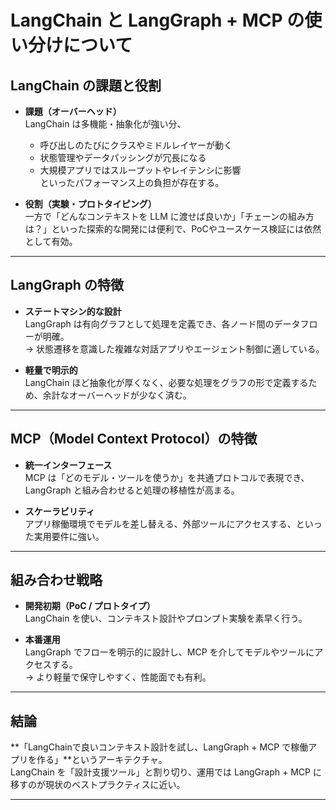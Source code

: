 # LangChain と LangGraph + MCP の使い分けについて

## LangChain の課題と役割
- **課題（オーバーヘッド）**  
  LangChain は多機能・抽象化が強い分、  
  - 呼び出しのたびにクラスやミドルレイヤーが動く  
  - 状態管理やデータパッシングが冗長になる  
  - 大規模アプリではスループットやレイテンシに影響  
  といったパフォーマンス上の負担が存在する。  

- **役割（実験・プロトタイピング）**  
  一方で「どんなコンテキストを LLM に渡せば良いか」「チェーンの組み方は？」といった探索的な開発には便利で、PoCやユースケース検証には依然として有効。  

---

## LangGraph の特徴
- **ステートマシン的な設計**  
  LangGraph は有向グラフとして処理を定義でき、各ノード間のデータフローが明確。  
  → 状態遷移を意識した複雑な対話アプリやエージェント制御に適している。  

- **軽量で明示的**  
  LangChain ほど抽象化が厚くなく、必要な処理をグラフの形で定義するため、余計なオーバーヘッドが少なく済む。  

---

## MCP（Model Context Protocol）の特徴
- **統一インターフェース**  
  MCP は「どのモデル・ツールを使うか」を共通プロトコルで表現でき、LangGraph と組み合わせると処理の移植性が高まる。  

- **スケーラビリティ**  
  アプリ稼働環境でモデルを差し替える、外部ツールにアクセスする、といった実用要件に強い。  

---

## 組み合わせ戦略
- **開発初期（PoC / プロトタイプ）**  
  LangChain を使い、コンテキスト設計やプロンプト実験を素早く行う。  

- **本番運用**  
  LangGraph でフローを明示的に設計し、MCP を介してモデルやツールにアクセスする。  
  → より軽量で保守しやすく、性能面でも有利。  

---

## 結論
**「LangChainで良いコンテキスト設計を試し、LangGraph + MCP で稼働アプリを作る」**というアーキテクチャ。  
LangChain を「設計支援ツール」と割り切り、運用では LangGraph + MCP に移すのが現状のベストプラクティスに近い。  

---

